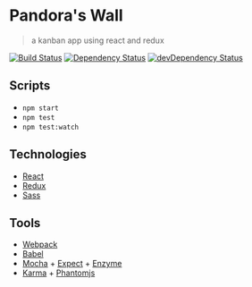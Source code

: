 # Pandora's Wall

> a kanban app using react and redux

[![Build Status](https://travis-ci.org/Jberivera/pandoras-wall.svg?branch=master)](https://travis-ci.org/Jberivera/pandoras-wall)
[![Dependency Status](https://david-dm.org/jberivera/pandoras-wall.svg)](https://david-dm.org/jberivera/pandoras-wall)
[![devDependency Status](https://david-dm.org/jberivera/pandoras-wall/dev-status.svg)](https://david-dm.org/jberivera/pandoras-wall#info=devDependencies)

## Scripts

- `npm start`
- `npm test`
- `npm test:watch`

## Technologies

- [React](https://facebook.github.io/react/)
- [Redux](https://github.com/reactjs/redux)
- [Sass](http://sass-lang.com/)

## Tools

- [Webpack](https://webpack.github.io/)
- [Babel](https://babeljs.io/)
- [Mocha](https://mochajs.org/) + [Expect](https://github.com/mjackson/expect) + [Enzyme](https://github.com/airbnb/enzyme)
- [Karma](https://karma-runner.github.io/) + [Phantomjs](http://phantomjs.org/)
